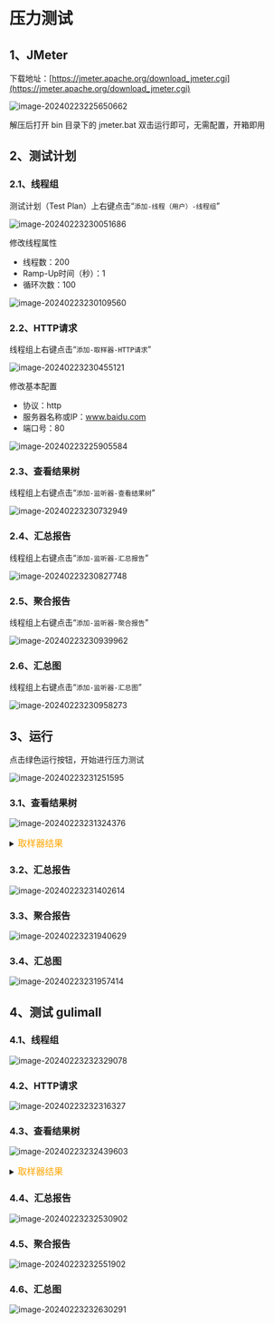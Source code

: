 # 压力测试

## 1、JMeter

下载地址：[https://jmeter.apache.org/download_jmeter.cgi](https://jmeter.apache.org/download_jmeter.cgi)

![image-20240223225650662](https://s2.loli.net/2024/02/23/TN1sHEzZhQAf4J5.png)

解压后打开 bin 目录下的 jmeter.bat 双击运行即可，无需配置，开箱即用



## 2、测试计划

### 2.1、线程组

测试计划（Test Plan）上右键点击“`添加-线程（用户）-线程组`”

![image-20240223230051686](https://s2.loli.net/2024/02/23/BXw7TeiJKpgr9Mc.png)

修改线程属性

- 线程数：200
- Ramp-Up时间（秒）：1
- 循环次数：100

![image-20240223230109560](https://s2.loli.net/2024/02/23/IzOKasL1CiS7ZXb.png)

### 2.2、HTTP请求

线程组上右键点击“`添加-取样器-HTTP请求`”

![image-20240223230455121](https://s2.loli.net/2024/02/23/I1OGCdKmxVPLWwQ.png)

修改基本配置

- 协议：http
- 服务器名称或IP：www.baidu.com
- 端口号：80

![image-20240223225905584](https://s2.loli.net/2024/02/23/Utq5yMVJdgGjcPI.png)

### 2.3、查看结果树

线程组上右键点击“`添加-监听器-查看结果树`”

![image-20240223230732949](https://s2.loli.net/2024/02/23/mOvtlaJkNAoTXx1.png)

### 2.4、汇总报告

线程组上右键点击“`添加-监听器-汇总报告`”

![image-20240223230827748](https://s2.loli.net/2024/02/23/NgzvBrhXPHqslbA.png)

### 2.5、聚合报告

线程组上右键点击“`添加-监听器-聚合报告`”

![image-20240223230939962](https://s2.loli.net/2024/02/23/wsZ5qzVApxgQcCa.png)

### 2.6、汇总图

线程组上右键点击“`添加-监听器-汇总图`”

![image-20240223230958273](https://s2.loli.net/2024/02/23/chzKUfgFHnTIvCw.png)



## 3、运行

点击绿色运行按钮，开始进行压力测试

![image-20240223231251595](https://s2.loli.net/2024/02/23/xA5YrB6eTSqm74s.png)

### 3.1、查看结果树

![image-20240223231324376](https://s2.loli.net/2024/02/23/7HCgwZU6SzEA2q8.png)

<details><summary><font size="3" color="orange">取样器结果</font></summary> 
<pre><code class="language-json">Thread Name:线程组 1-46
Sample Start:2024-02-23 23:11:24 CST
Load time:14
Connect Time:0
Latency:13
Size in bytes:2497
Sent bytes:118
Headers size in bytes:116
Body size in bytes:2381
Sample Count:1
Error Count:0
Data type ("text"|"bin"|""):text
Response code:200
Response message:OK
HTTPSampleResult fields:
ContentType: text/html
DataEncoding: null</code></pre></details>

### 3.2、汇总报告

![image-20240223231402614](https://s2.loli.net/2024/02/23/cTMbVG3t8uYX2Lj.png)

### 3.3、聚合报告

![image-20240223231940629](https://s2.loli.net/2024/02/23/z8yMfDFAh6gnHvI.png)

### 3.4、汇总图

![image-20240223231957414](https://s2.loli.net/2024/02/23/Da7zwV1qTQMb3EF.png)



## 4、测试 gulimall

### 4.1、线程组

![image-20240223232329078](https://s2.loli.net/2024/02/23/6btuDzc3TOfjWn5.png)

### 4.2、HTTP请求

![image-20240223232316327](https://s2.loli.net/2024/02/23/sIgi5p3u4lFyXaW.png)

### 4.3、查看结果树

![image-20240223232439603](https://s2.loli.net/2024/02/23/1im2FEHKPu3aSGN.png)

<details><summary><font size="3" color="orange">取样器结果</font></summary> 
<pre><code class="language-json">Thread Name:线程组 1-141
Sample Start:2024-02-23 23:24:23 CST
Load time:372
Connect Time:0
Latency:371
Size in bytes:25712
Sent bytes:117
Headers size in bytes:283
Body size in bytes:25429
Sample Count:1
Error Count:0
Data type ("text"|"bin"|""):text
Response code:200
Response message:OK
HTTPSampleResult fields:
ContentType: text/html;charset=UTF-8
DataEncoding: UTF-8</code></pre></details>

### 4.4、汇总报告

![image-20240223232530902](https://s2.loli.net/2024/02/23/XeO4P5qtE9IajWf.png)

### 4.5、聚合报告

![image-20240223232551902](https://s2.loli.net/2024/02/23/Uko5nmq7BuwEtSH.png)

### 4.6、汇总图

![image-20240223232630291](https://s2.loli.net/2024/02/23/AMrJmERTz4QsPqB.png)
